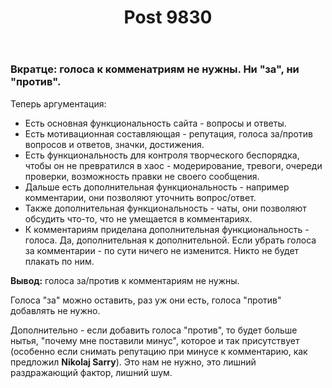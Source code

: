 ﻿---
title: "Post 9830"
se.owner.user_id: 1365
se.owner.display_name: "insolor"
se.owner.link: "https://ru.meta.stackoverflow.com/users/1365/insolor"
se.link: "https://ru.meta.stackoverflow.com/a/9830"
se.post_id: 9830
se.post_type: answer
se.score: -1
---
<h3>Вкратце: голоса к комменатриям не нужны. Ни "за", ни "против".</h3>

<p>Теперь аргументация:</p>

<ul>
<li>Есть основная функциональность сайта - вопросы и ответы.</li>
<li>Есть мотивационная составляющая - репутация, голоса за/против вопросов и ответов, значки, достижения.</li>
<li>Есть функциональность для контроля творческого беспорядка, чтобы он не превратился в хаос - модерирование, тревоги, очереди проверки, возможность правки не своего сообщения.</li>
<li>Дальше есть дополнительная функциональность - например комментарии, они позволяют уточнить вопрос/ответ.</li>
<li>Также дополнительная функциональность - чаты, они позволяют обсудить что-то, что не умещается в комментариях.</li>
<li>К комментариям приделана дополнительная функциональность - голоса. Да, дополнительная к дополнительной. Если убрать голоса за комментарии - по сути ничего не изменится. Никто не будет плакать по ним.</li>
</ul>

<p><strong>Вывод:</strong> голоса за/против к комментариям не нужны.</p>

<p>Голоса "за" можно оставить, раз уж они есть, голоса "против" добавлять не нужно.</p>

<p>Дополнительно - если добавить голоса "против", то будет больше нытья, "почему мне поставили минус", которое и так присутствует (особенно если снимать репутацию при минусе к комментарию, как предложил <strong>Nikolaj Sarry</strong>). Это нам не нужно, это лишний раздражающий фактор, лишний шум.</p>
